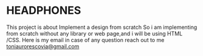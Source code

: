 # HEADPHONES

This project is about Implement a design from scratch
So i am implementing  from scratch without any library or web page,and i will be using  HTML /CSS.
Here is my email in case of any question reach out to me
toniaurorescovia@gmail.com